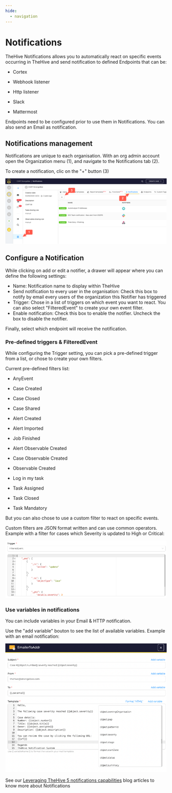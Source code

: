 ```yaml
---
hide:
  - navigation
---
```


# Notifications

TheHive Notifications allows you to automatically react on specific events occurring in TheHive and send notification to defined Endpoints that can be:

- Cortex

- Webhook listener

- Http listener

- Slack

- Mattermost

Endpoints need to be configured prior to use them in Notifications.
You can also send an Email as notification. 

## Notifications management

Notifications are unique to each organisation. With an org admin account open the Organization menu (1), and navigate to the Notifications tab (2).

To create a notification, clic on the "+" button (3)

![Notifications management page](images/notifications_management.png)

## Configure a Notification

While clicking on add or edit a notifier, a drawer will appear where you can define the following settings:

- Name: Notification name to display within TheHive
- Send notification to every user in the organisation: Check this box to notify by email every users of the organization this Notifier has triggered
- Trigger: Chose in a list of triggers on which event you want to react. You can also select "FilteredEvent" to create your own event filter.
- Enable notification: Check this box to enable the notifier. Uncheck the box to disable the notifier.

Finally, select which endpoint will receive the notification.

### Pre-defined triggers & FilteredEvent

While configuring the Trigger setting, you can pick a pre-defined trigger from a list, or chose to create your own filters. 

Current pre-defined filters list: 

- AnyEvent

- Case Created

- Case Closed

- Case Shared

- Alert Created

- Alert Imported

- Job Finished

- Alert Observable Created

- Case Observable Created 

- Observable Created

- Log in my task

- Task Assigned

- Task Closed

- Task Mandatory

But you can also chose to use a custom filter to react on specific events. 

Custom filters are JSON format written and can use common operators.
Example with a filter for cases which Severity is updated to High or Critical:

![Notifications management page](images/notifications_filteredevent.png)

### Use variables in notifications

You can include variables in your Email & HTTP notification. 

Use the "add variable" bouton to see the list of available variables. Example with an email notification:

![Notifications management page](images/notifications_mail_example.png)


See our [Leveraging TheHive 5 notifications capabilities](https://blog.strangebee.com/leveraging-thehive5-notification-capabilities-1-2/) blog articles to know more about Notifications